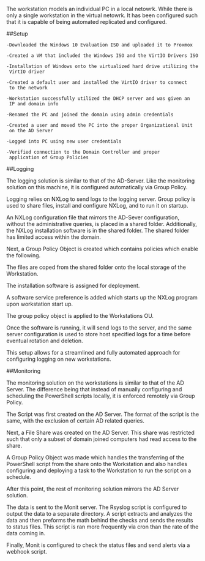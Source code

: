 The workstation models an individual PC in a local netowrk. While there is only a single workstation in the virtual netowrk. It has been configured such that it is capable of being automated replicated and configured.

##Setup

	-Downloaded the Windows 10 Evaluation ISO and uploaded it to Proxmox

	-Created a VM that included the Windows ISO and the VirtIO Drivers ISO

	-Installation of Windows onto the virtualized hard drive utilizing the
	 VirtIO driver

	-Created a default user and installed the VirtIO driver to connect
	 to the network

	-Workstation successfully utilized the DHCP server and was given an
	 IP and domain info

	-Renamed the PC and joined the domain using admin credentials

	-Created a user and moved the PC into the proper Organizational Unit
	 on the AD Server

	-Logged into PC using new user credentials

	-Verified connection to the Domain Controller and proper
	 application of Group Policies

##Logging

The logging solution is similar to that of the AD-Server. Like the monitoring solution on this machine, it is configured automatically via Group Policy.

Logging relies on NXLog to send logs to the logging server. Group policy is used to share files, install and configure NXLog, and to run it on startup.

An NXLog configuration file that mirrors the AD-Sever configuration, without the administrative queries, is placed in a shared folder. Additionally, the NXLog installation software is in 
the shared folder. The shared folder has limited access within the domain.

Next, a Group Policy Object is created which contains policies which enable the following.

The files are coped from the shared folder onto the local storage of the Workstation.

The installation software is assigned for deployment. 

A software service preference is added which starts up the NXLog program upon workstation start up. 

The group policy object is applied to the Workstations OU. 

Once the software is running, it will send logs to the server, and the same server configuration is used to store host specified logs for a time before eventual rotation and deletion.

This setup allows for a streamlined and fully automated approach for configuring logging on new workstations.

##Monitoring

The monitoring solution on the workstations is similar to that of the AD Server. The difference being that instead of manually configuring and scheduling the PowerShell scripts locally, it 
is enforced remotely via Group Policy.

The Script was first created on the AD Server. The format of the script is the same, with the exclusion of certain AD related queries. 

Next, a File Share was created on the AD Server. This share was restricted such that only a subset of domain joined computers had read access to the share.

A Group Policy Object was made which handles the transferring of the PowerShell script from the share onto the Workstation and also handles configuring and deploying a task to the 
Workstation to run the script on a schedule.

After this point, the rest of monitoring solution mirrors the AD Server solution.

The data is sent to the Monit server. The Rsyslog script is configured to output the data to a separate directory. A script extracts and analyzes the data and then preforms the math behind 
the checks and sends the results to status files. This script is ran more frequently via cron than the rate of the data coming in.

Finally, Monit is configured to check the status files and send alerts via a webhook script. 